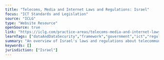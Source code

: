 ```yaml
---
title: "Telecoms, Media and Internet Laws and Regulations: Israel"
focus: "ICT Standards and Legislation"
source: "ICLG"
type: "Website Resource"
openSource: true
link: "https://iclg.com/practice-areas/telecoms-media-and-internet-laws-and-regulations/israel"
learnTags: ["dataAndDataSecurity","framework","government","ict","regulation","telecommunications"]
summary: "An overview of Israel's laws and regulations about telecommunication, media and the internet."
keywords: []
jurisdiction: ["Israel"]
---
```

